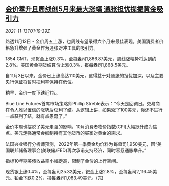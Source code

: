 <!--1636767063000-->
[金价攀升且周线创5月来最大涨幅 通胀担忧提振黄金吸引力](https://cn.reuters.com/article/global-precious-metal-drv-1113-idCNKBS2HY01J)
------

<div><i>2021-11-13T01:19:39Z</i></div><p>路透11月12日 - 金价周五上涨，也周线有望录得六个月来最佳表现，美国消费者价格急升增强了黄金作为通胀对冲工具的吸引力。</p><p>1854 GMT，现货金上涨0.3%，至每盎司1,866.87美元，周线涨幅势将达到约2.8%。美国黄金期货结算价上涨0.3%，报每盎司1,868.5美元。</p><p>自11月3日以来，金价已上涨高达110美元，这得益于对通胀的担忧加深，以及主要央行保证将暂时把利率保持在低位。</p><p>稍早，金价一度下跌近1%。</p><p>Blue Line Futures首席市场策略师Phillip Streble表示：“今天是回调日。交易商在令人难以置信的涨势后获利了结。从逻辑上讲，如果涨了100美元，你还不进行一点获利了结，就有点愚蠢了。”</p><p>金价本周也摆脱了美元走强的影响，10月消费者物价指数(CPI)大幅跃升成为焦点。美元走强通常会抑制持有其他货币的买家对黄金的需求。</p><p>法国兴业银行分析师预测，2022年第一季黄金均价料为每盎司1,950美元，因“美国联邦储备理事会(美联储/FED)再次承诺支持经济，同时容忍通胀攀升。”</p><p>指标10年期美债收益率小幅走高，限制了金价的上行空间。</p><p>现货银上涨0.4%，至每盎司25.32美元，钯金上涨2.8%，至每盎司2,116.45美元。铂金下跌0.2%，报每盎司1,083.49美元。(完)</p>
